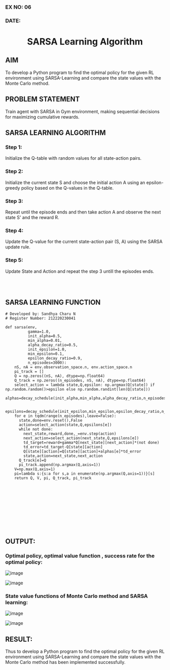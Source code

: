 ### EX NO: 06
### DATE:
# <p align="center">SARSA Learning Algorithm</p>

## AIM
To develop a Python program to find the optimal policy for the given RL environment using SARSA-Learning and compare the state values with the Monte Carlo method.

## PROBLEM STATEMENT
Train agent with SARSA in Gym environment, making sequential decisions for maximizing cumulative rewards.

## SARSA LEARNING ALGORITHM
### Step 1:
Initialize the Q-table with random values for all state-action pairs.

### Step 2:
Initialize the current state S and choose the initial action A using an epsilon-greedy policy based on the Q-values in the Q-table.

### Step 3:
Repeat until the episode ends and then take action A and observe the next state S' and the reward R.

### Step 4:
Update the Q-value for the current state-action pair (S, A) using the SARSA update rule.

### Step 5:
Update State and Action and repeat the step 3 untill the episodes ends.

<br>
<br>

## SARSA LEARNING FUNCTION
```python3
# Developed by: Sandhya Charu N
# Register Number: 212220230041

def sarsa(env,
          gamma=1.0,
          init_alpha=0.5,
          min_alpha=0.01,
          alpha_decay_ratio=0.5,
          init_epsilon=1.0,
          min_epsilon=0.1,
          epsilon_decay_ratio=0.9,
          n_episodes=3000):
    nS, nA = env.observation_space.n, env.action_space.n
    pi_track = []
    Q = np.zeros((nS, nA), dtype=np.float64)
    Q_track = np.zeros((n_episodes, nS, nA), dtype=np.float64)
    select_action = lambda state,Q,epsilon: np.argmax(Q[state]) if np.random.random()>epsilon else np.random.randint(len(Q[state]))
    alphas=decay_schedule(init_alpha,min_alpha,alpha_decay_ratio,n_episodes)

    epsilons=decay_schedule(init_epsilon,min_epsilon,epsilon_decay_ratio,n_episodes)
    for e in tqdm(range(n_episodes),leave=False):
      state,done=env.reset(),False
      action=select_action(state,Q,epsilons[e])
      while not done:
        next_state,reward,done,_=env.step(action)
        next_action=select_action(next_state,Q,epsilons[e])
        td_target=reward+gamma*Q[next_state][next_action]*(not done)
        td_error=td_target-Q[state][action]
        Q[state][action]=Q[state][action]+alphas[e]*td_error
        state,action=next_state,next_action
      Q_track[e]=Q
      pi_track.append(np.argmax(Q,axis=1))
    V=np.max(Q,axis=1)
    pi=lambda s:{s:a for s,a in enumerate(np.argmax(Q,axis=1))}[s]
    return Q, V, pi, Q_track, pi_track
```




<br>
<br>
<br>
<br>
<br>
<br>
<br>
<br>

## OUTPUT:
### Optimal policy, optimal value function , success rate for the optimal policy:
![image](https://github.com/Sandhyacharu/sarsa-learning/assets/75235167/0e5bc704-bf54-46cd-9098-94c3c7741e5c)

![image](https://github.com/Sandhyacharu/sarsa-learning/assets/75235167/ada93228-560c-43b8-894c-00ecce5b9342)

### State value functions of Monte Carlo method and SARSA learning:
![image](https://github.com/Sandhyacharu/sarsa-learning/assets/75235167/8ce768be-5a11-4ee4-a5d1-7bc2ebdd707e)

![image](https://github.com/Sandhyacharu/sarsa-learning/assets/75235167/1d04d2bc-dd07-4844-9e57-117922ea0ad4)

## RESULT:
Thus to develop a Python program to find the optimal policy for the given RL environment using SARSA-Learning and compare the state values with the Monte Carlo method has been implemented successfully.

